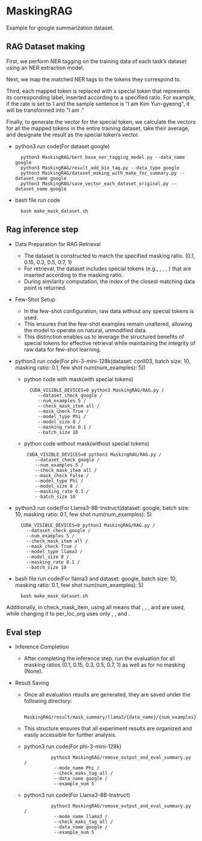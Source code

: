 # MaskingRAG

Example for google summarization dataset.

## RAG Dataset making
First, we perform NER tagging on the training data of each task’s dataset using an NER extraction model.

Next, we map the matched NER tags to the tokens they correspond to.

Third, each mapped token is replaced with a special token that represents its corresponding label, inserted according to a specified ratio. For example, if the rate is set to 1 and the sample sentence is "I am Kim Yun-gyeong", it will be transformed into "I am <PER>."

Finally, to generate the vector for the special token, we calculate the vectors for all the mapped tokens in the entire training dataset, take their average, and designate the result as the special token’s vector.


- python3 run code(For dataset google)

        python3 MaskingRAG/bert_base_ner_tagging_model.py --data_name google
        python3 MaskingRAG/result_add_bio_tag.py --data_type google
        python3 MaskingRAG/dataset_making_with_make_for_summary.py --dataset_name google
        python3 MaskingRAG/save_vector_each_dataset_original.py --dataset_name google

    
- bash file run code

        bash make_mask_dataset.sh


## Rag inference step
- Data Preparation for RAG Retrieval

    - The dataset is constructed to match the specified masking ratio. (0.1, 0.15, 0.3, 0.5, 0.7, 1)
    - For retrieval, the dataset includes special tokens (e.g., <PER>, <LOC>, <ORG>, <MISC>) that are inserted according to the masking ratio.
    - During similarity computation, the index of the closest matching data point is returned.
- Few-Shot Setup

    - In the few-shot configuration, raw data without any special tokens is used.
    - This ensures that the few-shot examples remain unaltered, allowing the model to operate on natural, unmodified data.
    - This distinction enables us to leverage the structured benefits of special tokens for effective retrieval while maintaining the integrity of raw data for few-shot learning.

- python3 run code(For phi-3-mini-128k(dataset: conll03, batch size: 10, masking ratio: 0.1, few shot num(num_examples): 5))
    - python code with mask(with special tokens)
      
            CUDA_VISIBLE_DEVICES=0 python3 MaskingRAG/RAG.py /
               --dataset_check google /
               --num_examples 5 /
               --check_mask_item all /
               --mask_check True /
               --model_type Phi /
               --model_size 8 /
               --masking_rate 0.1 /
               --batch_size 10

    - python code without mask(without special tokens)
      
           CUDA_VISIBLE_DEVICES=0 python3 MaskingRAG/RAG.py /
              --dataset_check google /
              --num_examples 5 /
              --check_mask_item all /
              --mask_check False /
              --model_type Phi /
              --model_size 8 /
              --masking_rate 0.1 /
              --batch_size 10

- python3 run code(For Llama3-8B-Instruct(dataset: google, batch size: 10, masking ratio: 0.1, few shot num(num_examples): 5)

        CUDA_VISIBLE_DEVICES=0 python3 MaskingRAG/RAG.py /
          --dataset_check google /
          --num_examples 5 /
          --check_mask_item all /
          --mask_check True /
          --model_type llama3 /
          --model_size 8 /
          --masking_rate 0.1 /
          --batch_size 10

- bash file run code(For llama3 and dataset: google, batch size: 10, masking ratio: 0.1, few shot num(num_examples): 5)

        bash make_mask_dataset.sh

Additionally, in check_mask_item, using all means that <PER>, <ORG>, <LOC>, and <MISC> are used, while changing it to per_loc_org uses only <PER>, <ORG>, and <LOC>.

## Eval step
- Inference Completion
    - After completing the inference step, run the evaluation for all masking ratios (0.1, 0.15, 0.3, 0.5, 0.7, 1) as well as for no masking (None).

- Result Saving
    - Once all evaluation results are generated, they are saved under the following directory:

                MaskingRAG/result/mask_summary/llama3/{data_name}/{num_examples}/using_data_{data_name}/result/

    - This structure ensures that all experiment results are organized and easily accessible for further analysis.
 
    - python3 run code(For phi-3-mini-128k)
      
                    python3 MaskingRAG/remove_output_and_eval_summary.py /
                     --mode_name Phi /
                     --check_maks_tag all /
                     --data_name google /
                     --example_num 5

    - python3 run code(For Llama3-8B-Instruct)
      
                    python3 MaskingRAG/remove_output_and_eval_summary.py /
                     --mode_name llama3 /
                     --check_maks_tag all /
                     --data_name google /
                     --example_num 5 
